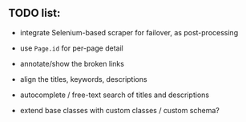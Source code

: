 
## TODO list:

  * integrate Selenium-based scraper for failover, as post-processing
  * use `Page.id` for per-page detail

  * annotate/show the broken links
  * align the titles, keywords, descriptions
  * autocomplete / free-text search of titles and descriptions
  * extend base classes with custom classes / custom schema?
  
